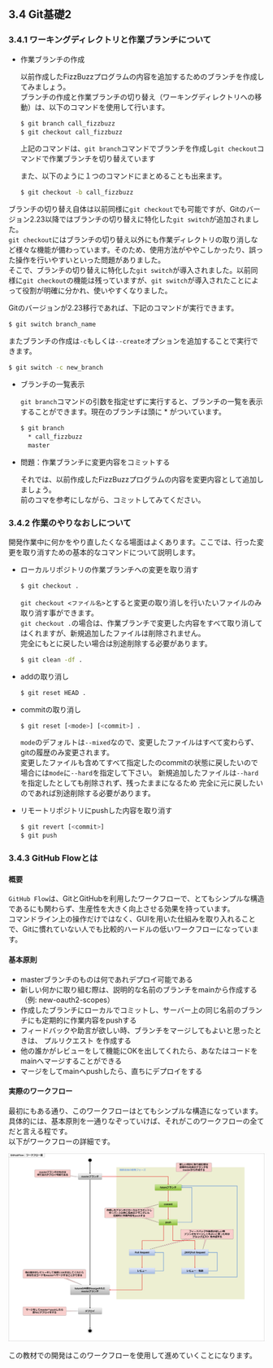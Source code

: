 ## 3.4 Git基礎2

### 3.4.1 ワーキングディレクトリと作業ブランチについて

- 作業ブランチの作成  

  以前作成したFizzBuzzプログラムの内容を追加するためのブランチを作成してみましょう。  
  ブランチの作成と作業ブランチの切り替え（ワーキングディレクトリへの移動）は、以下のコマンドを使用して行います。  

  ```sh
  $ git branch call_fizzbuzz
  $ git checkout call_fizzbuzz
  ```

  上記のコマンドは、`git branch`コマンドでブランチを作成し`git checkout`コマンドで作業ブランチを切り替えています

  また、以下のように１つのコマンドにまとめることも出来ます。  

  ```sh
  $ git checkout -b call_fizzbuzz
  ```

ブランチの切り替え自体は以前同様に`git checkout`でも可能ですが、Gitのバージョン2.23以降ではブランチの切り替えに特化した`git switch`が追加されました。  
`git checkout`にはブランチの切り替え以外にも作業ディレクトリの取り消しなど様々な機能が備わっています。そのため、使用方法がややこしかったり、誤った操作を行いやすいといった問題がありました。  
そこで、ブランチの切り替えに特化した`git switch`が導入されました。以前同様に`git checkout`の機能は残っていますが、`git switch`が導入されたことによって役割が明確に分かれ、使いやすくなりました。  

Gitのバージョンが2.23移行であれば、下記のコマンドが実行できます。

```sh
$ git switch branch_name
```

またブランチの作成は`-c`もしくは`--create`オプションを追加することで実行できます。

```sh
$ git switch -c new_branch
```

- ブランチの一覧表示  

  `git branch`コマンドの引数を指定せずに実行すると、ブランチの一覧を表示することができます。現在のブランチは頭に * がついています。

  ```sh
  $ git branch
    * call_fizzbuzz
    master
  ```

- 問題：作業ブランチに変更内容をコミットする

  それでは、以前作成したFizzBuzzプログラムの内容を変更内容として追加しましょう。  
  前のコマを参考にしながら、コミットしてみてください。


### 3.4.2 作業のやりなおしについて

開発作業中に何かをやり直したくなる場面はよくあります。ここでは、行った変更を取り消すための基本的なコマンドについて説明します。  


- ローカルリポジトリの作業ブランチへの変更を取り消す

  ```sh
  $ git checkout .
  ```

  `git checkout <ファイル名>`とすると変更の取り消しを行いたいファイルのみ取り消す事ができます。  
  `git checkout .`の場合は、作業ブランチで変更した内容をすべて取り消してはくれますが、新規追加したファイルは削除されません。  
  完全にもとに戻したい場合は別途削除する必要があります。

  ```sh
  $ git clean -df .
  ``` 

- addの取り消し

  ```sh
  $ git reset HEAD .
  ```

- commitの取り消し

  ```sh
  $ git reset [<mode>] [<commit>] .
  ```
  
  `mode`のデフォルトは`--mixed`なので、変更したファイルはすべて変わらず、gitの履歴のみ変更されます。  
  変更したファイルも含めてすべて指定したのcommitの状態に戻したいので場合には`mode`に`--hard`を指定して下さい。
  新規追加したファイルは`--hard`を指定したとしても削除されず、残ったままになるため 完全に元に戻したいのであれば別途削除する必要があります。


- リモートリポジトリにpushした内容を取り消す

  ```sh
  $ git revert [<commit>]
  $ git push
  ```


### 3.4.3 GitHub Flowとは

#### 概要

  `GitHub Flow`は、GitとGitHubを利用したワークフローで、とてもシンプルな構造であるにも関わらず、生産性を大きく向上させる効果を持っています。  
  コマンドライン上の操作だけではなく、GUIを用いた仕組みを取り入れることで、Gitに慣れていない人でも比較的ハードルの低いワークフローになっています。    

#### 基本原則

  - masterブランチのものは何であれデプロイ可能である
  - 新しい何かに取り組む際は、説明的な名前のブランチをmainから作成する（例: new-oauth2-scopes）
  - 作成したブランチにローカルでコミットし、サーバー上の同じ名前のブランチにも定期的に作業内容をpushする
  - フィードバックや助言が欲しい時、ブランチをマージしてもよいと思ったときは、 プルリクエスト を作成する
  - 他の誰かがレビューをして機能にOKを出してくれたら、あなたはコードをmainへマージすることができる
  - マージをしてmainへpushしたら、直ちにデプロイをする

#### 実際のワークフロー

  最初にもある通り、このワークフローはとてもシンプルな構造になっています。  
  具体的には、基本原則を一通りなぞっていけば、それがこのワークフローの全てだと言える程です。  
  以下がワークフローの詳細です。

![ワークフロー詳細](images/2-2-2-1.png)

この教材での開発はこのワークフローを使用して進めていくことになります。
